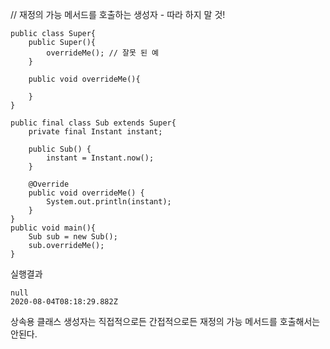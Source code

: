
// 재정의 가능 메서드를 호출하는 생성자 - 따라 하지 말 것!
```
public class Super{
    public Super(){
        overrideMe(); // 잘못 된 예
    }

    public void overrideMe(){

    }
}
```
```
public final class Sub extends Super{
    private final Instant instant;

    public Sub() {
        instant = Instant.now();
    }

    @Override
    public void overrideMe() {
        System.out.println(instant);
    }
}
public void main(){
    Sub sub = new Sub();
    sub.overrideMe();
}
```

실행결과
```
null
2020-08-04T08:18:29.882Z
```

상속용 클래스 생성자는 직접적으로든 간접적으로든 재정의 가능 메서드를 호출해서는 안된다.


